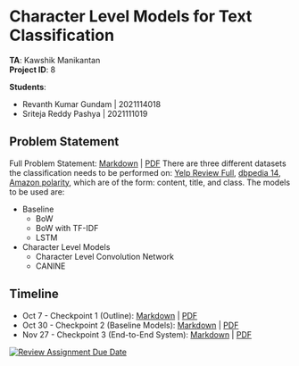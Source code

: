 # Character Level Models for Text Classification

**TA**: Kawshik Manikantan \
**Project ID**: 8

**Students**:

- Revanth Kumar Gundam | 2021114018
- Sriteja Reddy Pashya | 2021111019

## Problem Statement

Full Problem Statement: [Markdown](./docs/Problem_Statement.md) | [PDF](./docs/Problem_Statement.pdf)
There are three different datasets the classification needs to be performed on: [Yelp Review Full](https://huggingface.co/datasets/yelp_review_full), [dbpedia 14](https://huggingface.co/datasets/dbpedia_14), [Amazon polarity](https://huggingface.co/datasets/amazon_polarity), which are of the form: content, title, and class. The models to be used are:

- Baseline
  - BoW
  - BoW with TF-IDF
  - LSTM
- Character Level Models
  - Character Level Convolution Network
  - CANINE

## Timeline

- Oct 7 - Checkpoint 1 (Outline): [Markdown](./docs/Checkpoint_1.md) | [PDF](./docs/Checkpoint_1.pdf)
- Oct 30 - Checkpoint 2 (Baseline Models): [Markdown](./docs/Checkpoint_2.md) | [PDF](./docs/Checkpoint_2.pdf)
- Nov 27 - Checkpoint 3 (End-to-End System): [Markdown](./docs/Final_Report.md) | [PDF](./docs/Final_Report.pdf)

[![Review Assignment Due Date](https://classroom.github.com/assets/deadline-readme-button-24ddc0f5d75046c5622901739e7c5dd533143b0c8e959d652212380cedb1ea36.svg)](https://classroom.github.com/a/Zksn1waN)
